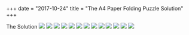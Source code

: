 +++
date = "2017-10-24"
title = "The A4 Paper Folding Puzzle Solution"
+++

The Solution
![](/blog_imgs/A4pic03.jpg)
![](/blog_imgs/A4pic04.jpg)
![](/blog_imgs/A4pic05.jpg)
![](/blog_imgs/A4pic06.jpg)
![](/blog_imgs/A4pic07.jpg)
![](/blog_imgs/A4pic08.jpg)
![](/blog_imgs/A4pic09.jpg)
![](/blog_imgs/A4pic10.jpg)
![](/blog_imgs/A4pic11.jpg)
![](/blog_imgs/A4pic12.jpg)
![](/blog_imgs/A4pic13.jpg)
![](/blog_imgs/A4pic14.jpg)
![](/blog_imgs/A4pic15.jpg)
